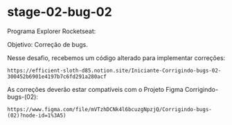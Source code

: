 # stage-02-bug-02

Programa Explorer Rocketseat: 

Objetivo: Correção de bugs.

Nesse desafio, recebemos um código alterado para implementar correções:

	https://efficient-sloth-d85.notion.site/Iniciante-Corrigindo-bugs-02-300452b6901e4197b7c6fd291a280acf

As correções deverão estar compatíveis com o Projeto Figma Corrigindo-bugs-(02):

	https://www.figma.com/file/mVTzhDCNk4l6bcuzgNpzjQ/Corrigindo-bugs-(02)?node-id=1%3A5)
